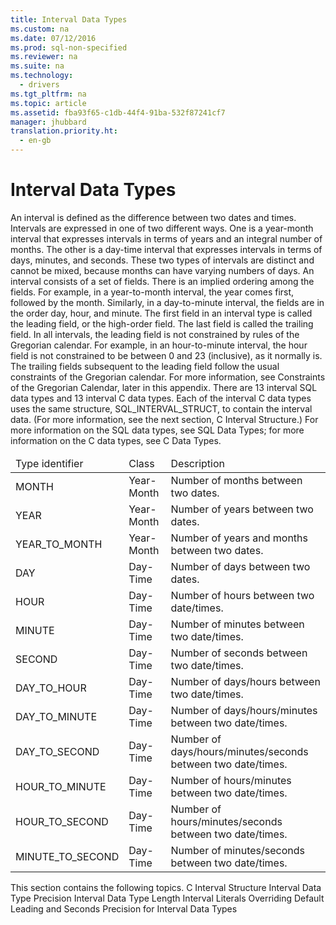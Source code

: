 ```yaml
---
title: Interval Data Types
ms.custom: na
ms.date: 07/12/2016
ms.prod: sql-non-specified
ms.reviewer: na
ms.suite: na
ms.technology: 
  - drivers
ms.tgt_pltfrm: na
ms.topic: article
ms.assetid: fba93f65-c1db-44f4-91ba-532f87241cf7
manager: jhubbard
translation.priority.ht: 
  - en-gb
---
```

# Interval Data Types
<?xml version="1.0" encoding="utf-8"?>
<developerReferenceWithoutSyntaxDocument xmlns="http://ddue.schemas.microsoft.com/authoring/2003/5" xmlns:xlink="http://www.w3.org/1999/xlink" xmlns:xsi="http://www.w3.org/2001/XMLSchema-instance" xsi:schemaLocation="http://ddue.schemas.microsoft.com/authoring/2003/5 http://dduestorage.blob.core.windows.net/ddueschema/developer.xsd">
  <introduction>
    <para>An interval is defined as the difference between two dates and times. Intervals are expressed in one of two different ways. One is a <legacyItalic>year-month</legacyItalic> interval that expresses intervals in terms of years and an integral number of months. The other is a <legacyItalic>day-time</legacyItalic> interval that expresses intervals in terms of days, minutes, and seconds. These two types of intervals are distinct and cannot be mixed, because months can have varying numbers of days.</para>
    <para>An interval consists of a set of fields. There is an implied ordering among the fields. For example, in a year-to-month interval, the year comes first, followed by the month. Similarly, in a day-to-minute interval, the fields are in the order day, hour, and minute. The first field in an interval type is called the <legacyItalic>leading</legacyItalic> field, or the <legacyItalic>high-order</legacyItalic> field. The last field is called the <legacyItalic>trailing</legacyItalic> field.</para>
    <para>In all intervals, the leading field is not constrained by rules of the Gregorian calendar. For example, in an hour-to-minute interval, the hour field is not constrained to be between 0 and 23 (inclusive), as it normally is. The trailing fields subsequent to the leading field follow the usual constraints of the Gregorian calendar. For more information, see <legacyLink xlink:href="70667410-c582-4369-8e06-9d98e21cd2bf">Constraints of the Gregorian Calendar</legacyLink>, later in this appendix.</para>
    <para>There are 13 interval SQL data types and 13 interval C data types. Each of the interval C data types uses the same structure, SQL_INTERVAL_STRUCT, to contain the interval data. (For more information, see the next section, <legacyLink xlink:href="52b42b56-50aa-4ce6-8d79-0963c7a71437">C Interval Structure</legacyLink>.) For more information on the SQL data types, see <legacyLink xlink:href="1b22f985-f5e4-4779-87eb-e43329a442b1">SQL Data Types</legacyLink>; for more information on the C data types, see <legacyLink xlink:href="b681d260-3dbb-47df-a616-4910d727add7">C Data Types</legacyLink>.</para>
    <table xmlns:caps="http://schemas.microsoft.com/build/caps/2013/11">
      <thead>
        <tr>
          <TD>
            <para>Type identifier</para>
          </TD>
          <TD>
            <para>Class</para>
          </TD>
          <TD>
            <para>Description</para>
          </TD>
        </tr>
      </thead>
      <tbody>
        <tr>
          <TD>
            <para>MONTH</para>
          </TD>
          <TD>
            <para>Year-Month</para>
          </TD>
          <TD>
            <para>Number of months between two dates.</para>
          </TD>
        </tr>
        <tr>
          <TD>
            <para>YEAR</para>
          </TD>
          <TD>
            <para>Year-Month</para>
          </TD>
          <TD>
            <para>Number of years between two dates. </para>
          </TD>
        </tr>
        <tr>
          <TD>
            <para>YEAR_TO_MONTH</para>
          </TD>
          <TD>
            <para>Year-Month</para>
          </TD>
          <TD>
            <para>Number of years and months between two dates.</para>
          </TD>
        </tr>
        <tr>
          <TD>
            <para>DAY</para>
          </TD>
          <TD>
            <para>Day-Time</para>
          </TD>
          <TD>
            <para>Number of days between two dates.</para>
          </TD>
        </tr>
        <tr>
          <TD>
            <para>HOUR</para>
          </TD>
          <TD>
            <para>Day-Time</para>
          </TD>
          <TD>
            <para>Number of hours between two date/times.</para>
          </TD>
        </tr>
        <tr>
          <TD>
            <para>MINUTE</para>
          </TD>
          <TD>
            <para>Day-Time</para>
          </TD>
          <TD>
            <para>Number of minutes between two date/times.</para>
          </TD>
        </tr>
        <tr>
          <TD>
            <para>SECOND</para>
          </TD>
          <TD>
            <para>Day-Time</para>
          </TD>
          <TD>
            <para>Number of seconds between two date/times.</para>
          </TD>
        </tr>
        <tr>
          <TD>
            <para>DAY_TO_HOUR</para>
          </TD>
          <TD>
            <para>Day-Time</para>
          </TD>
          <TD>
            <para>Number of days/hours between two date/times.</para>
          </TD>
        </tr>
        <tr>
          <TD>
            <para>DAY_TO_MINUTE</para>
          </TD>
          <TD>
            <para>Day-Time</para>
          </TD>
          <TD>
            <para>Number of days/hours/minutes between two date/times.</para>
          </TD>
        </tr>
        <tr>
          <TD>
            <para>DAY_TO_SECOND</para>
          </TD>
          <TD>
            <para>Day-Time</para>
          </TD>
          <TD>
            <para>Number of days/hours/minutes/seconds between two date/times.</para>
          </TD>
        </tr>
        <tr>
          <TD>
            <para>HOUR_TO_MINUTE</para>
          </TD>
          <TD>
            <para>Day-Time</para>
          </TD>
          <TD>
            <para>Number of hours/minutes between two date/times.</para>
          </TD>
        </tr>
        <tr>
          <TD>
            <para>HOUR_TO_SECOND</para>
          </TD>
          <TD>
            <para>Day-Time</para>
          </TD>
          <TD>
            <para>Number of hours/minutes/seconds between two date/times.</para>
          </TD>
        </tr>
        <tr>
          <TD>
            <para>MINUTE_TO_SECOND</para>
          </TD>
          <TD>
            <para>Day-Time</para>
          </TD>
          <TD>
            <para>Number of minutes/seconds between two date/times.</para>
          </TD>
        </tr>
      </tbody>
    </table>
    <para>This section contains the following topics.  </para>
    <list class="bullet">
      <listItem>
        <para>             <legacyLink xlink:href="52b42b56-50aa-4ce6-8d79-0963c7a71437">C Interval Structure</legacyLink>           </para>
      </listItem>
      <listItem>
        <para>             <legacyLink xlink:href="eb73bd77-2e7e-4498-a266-4d7c990a0d56">Interval Data Type Precision</legacyLink>           </para>
      </listItem>
      <listItem>
        <para>             <legacyLink xlink:href="e9eb38d8-f9db-4401-8c62-aa394054cbbf">Interval Data Type Length</legacyLink>           </para>
      </listItem>
      <listItem>
        <para>             <legacyLink xlink:href="f9e6c3c7-4f98-483f-89d8-ebc5680f021b">Interval Literals</legacyLink>           </para>
      </listItem>
      <listItem>
        <para>             <legacyLink xlink:href="3d65493f-dce7-4d29-9f59-c63a4e47918c">Overriding Default Leading and Seconds Precision for Interval Data Types</legacyLink>           </para>
      </listItem>
    </list>
  </introduction>
  <relatedTopics />
</developerReferenceWithoutSyntaxDocument>